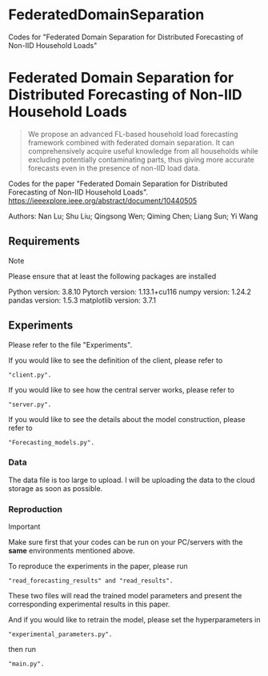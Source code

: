 # FederatedDomainSeparation
Codes for "Federated Domain Separation for Distributed Forecasting of Non-IID Household Loads"


# Federated Domain Separation for Distributed Forecasting of Non-IID Household Loads
> We propose an advanced FL-based household load forecasting framework combined with federated domain separation. It can comprehensively acquire useful knowledge from all households while excluding potentially contaminating parts, thus giving more accurate forecasts even in the presence of non-IID load data.

Codes for the paper "Federated Domain Separation for Distributed Forecasting of Non-IID Household Loads". https://ieeexplore.ieee.org/abstract/document/10440505

Authors: Nan Lu; Shu Liu; Qingsong Wen; Qiming Chen; Liang Sun; Yi Wang


## Requirements
>[!NOTE]
>Please ensure that at least the following packages are installed

Python version: 3.8.10
Pytorch version: 1.13.1+cu116
numpy version: 1.24.2
pandas version: 1.5.3
matplotlib version: 3.7.1


## Experiments
Please refer to the file "Experiments".

If you would like to see the definition of the client, please refer to
```
"client.py".
```

If you would like to see how the central server works, please refer to
```
"server.py".
```

If you would like to see the details about the model construction, please refer to
```
"Forecasting_models.py".
```

### Data
The data file is too large to upload. I will be uploading the data to the cloud storage as soon as possible. 

### Reproduction
>[!IMPORTANT]
>Make sure first that your codes can be run on your PC/servers with the **same** environments mentioned above.


To reproduce the experiments in the paper, please run
```
"read_forecasting_results" and "read_results".
```

These two files will read the trained model parameters and present the corresponding experimental results in this paper.

And if you would like to retrain the model, please set the hyperparameters in
```
"experimental_parameters.py".
```
then run 
```
"main.py".
```

